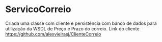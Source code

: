 # ServicoCorreio
Criada uma classe com cliente e persistência com banco de dados para utilização da WSDL de Preço e Prazo do correio. Link do cliente https://github.com/alexvieirasj/ClienteCorreio
